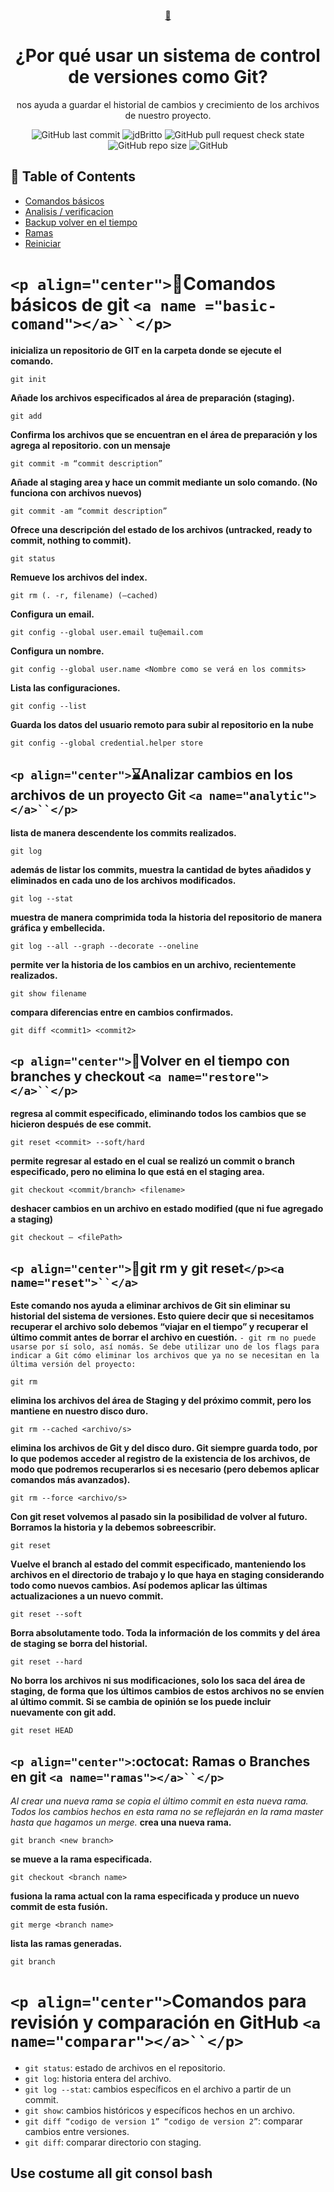 <p align="center">
    <a href="#" rel="noopener">
        📑<i class="fa-solid fa-code"></i>
    </a>
</p>
<div align="center">

# ¿Por qué usar un sistema de control de versiones como Git?

nos ayuda a guardar el historial de cambios y crecimiento de los archivos de nuestro proyecto.

</div>

<div align="center">

![GitHub last commit](https://img.shields.io/github/last-commit/jdBritto/Directory?color=blue)
![jdBritto](https://img.shields.io/badge/jdBritto-welcome-brightgreen)
![GitHub pull request check state](https://img.shields.io/github/status/s/pulls/jdBritto/Directory/1)
![GitHub repo size](https://img.shields.io/github/repo-size/jdBritto/Directory?color=greem&label=peso%20repo&logo=jeff&logoColor=red&style=plastic)
![GitHub](https://img.shields.io/github/license/jdBritto/Directory)

</div>

## 📝 Table of Contents

- [Comandos básicos](#basic-comand)
- [Analisis / verificacion](#analytic)
- [Backup volver en el tiempo](#restore)
- [Ramas](#ramas)
- [Reiniciar](#reset)

<!--[Usage](#usage)
- [Technology Stack](#tech-stack)
- [Contributing](../CONTRIBUTING.md)
- [Authors](#authors)
- [Acknowledgments](#acknowledgments) -->

# `<p align="center">`🧐Comandos básicos de git `<a name ="basic-comand"></a>``</p>`

**inicializa un repositorio de GIT en la carpeta donde se ejecute el comando.**

````
git init
````

**Añade los archivos especificados al área de preparación (staging).**

````
git add
````

**Confirma los archivos que se encuentran en el área de preparación y los agrega al repositorio. con un mensaje**

````
git commit -m “commit description”
````

**Añade al staging area y hace un commit mediante un solo comando. (No funciona con archivos nuevos)**

````
git commit -am “commit description”
````

**Ofrece una descripción del estado de los archivos (untracked, ready to commit, nothing to commit).**

````
git status
````

**Remueve los archivos del index.**

````
git rm (. -r, filename) (–cached)
````

**Configura un email.**

````
git config --global user.email tu@email.com
````

**Configura un nombre.**

````
git config --global user.name <Nombre como se verá en los commits>
````

**Lista las configuraciones.**

````
git config --list
````

**Guarda los datos del usuario remoto para subir al repositorio en la nube**

````
git config --global credential.helper store
````

## `<p align="center">`⌛Analizar cambios en los archivos de un proyecto Git `<a name="analytic"></a>``</p>`

**lista de manera descendente los commits realizados.**

````
git log
````

**además de listar los commits, muestra la cantidad de bytes añadidos y eliminados en cada uno de los archivos modificados.**

````
git log --stat
````

**muestra de manera comprimida toda la historia del repositorio de manera gráfica y embellecida.**

````
git log --all --graph --decorate --oneline
````

**permite ver la historia de los cambios en un archivo, recientemente realizados.**

````
git show filename
````

**compara diferencias entre en cambios confirmados.**

````
git diff <commit1> <commit2>
````

## `<p align="center">`📱Volver en el tiempo con branches y checkout `<a name="restore"></a>``</p>`

**regresa al commit especificado, eliminando todos los cambios que se hicieron después de ese commit.**

````
git reset <commit> --soft/hard
````

**permite regresar al estado en el cual se realizó un commit o branch especificado, pero no elimina lo que está en el staging area.**

````
git checkout <commit/branch> <filename>
````

**deshacer cambios en un archivo en estado modified (que ni fue agregado a staging)**

````
git checkout – <filePath>
````

## `<p align="center">`👀git rm y git reset`</p><a name="reset">``</a>`

**Este comando nos ayuda a eliminar archivos de Git sin eliminar su historial del sistema de versiones. Esto quiere decir que si necesitamos recuperar el archivo solo debemos “viajar en el tiempo” y recuperar el último commit antes de borrar el archivo en cuestión.**
`- git rm no puede usarse por sí solo, así nomás. Se debe utilizar uno de los flags para indicar a Git cómo eliminar los archivos que ya no se necesitan en la última versión del proyecto:`

````
git rm
````

**elimina los archivos del área de Staging y del próximo commit, pero los mantiene en nuestro disco duro.**

````
git rm --cached <archivo/s>
````

**elimina los archivos de Git y del disco duro. Git siempre guarda todo, por lo que podemos acceder al registro de la existencia de los archivos, de modo que podremos recuperarlos si es necesario (pero debemos aplicar comandos más avanzados).**

````
git rm --force <archivo/s>
````

**Con git reset volvemos al pasado sin la posibilidad de volver al futuro. Borramos la historia y la debemos sobreescribir.**

````
git reset
````

**Vuelve el branch al estado del commit especificado, manteniendo los archivos en el directorio de trabajo y lo que haya en staging considerando todo como nuevos cambios. Así podemos aplicar las últimas actualizaciones a un nuevo commit.**

```
git reset --soft
```

**Borra absolutamente todo. Toda la información de los commits y del área de staging se borra del historial.**

```
git reset --hard
```

**No borra los archivos ni sus modificaciones, solo los saca del área de staging, de forma que los últimos cambios de estos archivos no se envíen al último commit. Si se cambia de opinión se los puede incluir nuevamente con git add.**

```
git reset HEAD
```

## `<p align="center">`:octocat: Ramas o Branches en git `<a name="ramas"></a>``</p>`

*Al crear una nueva rama se copia el último commit en esta nueva rama. Todos los cambios hechos en esta rama no se reflejarán en la rama master hasta que hagamos un merge.*
**crea una nueva rama.**

```
git branch <new branch>
```

**se mueve a la rama especificada.**

```
git checkout <branch name> 
```

**fusiona la rama actual con la rama especificada y produce un nuevo commit de esta fusión.**

```
git merge <branch name>
```

**lista las ramas generadas.**

```
git branch
```

# `<p align="center">`Comandos para revisión y comparación en GitHub `<a name="comparar"></a>``</p>`

- ``git status``: estado de archivos en el repositorio.
- ``git log``: historia entera del archivo.
- ``git log --stat``: cambios específicos en el archivo a partir de un commit.
- ``git show``: cambios históricos y específicos hechos en un archivo.
- ``git diff “codigo de version 1” “codigo de version 2”``: comparar cambios entre versiones.
- ``git diff``: comparar directorio con staging.

## Use costume all git consol bash
